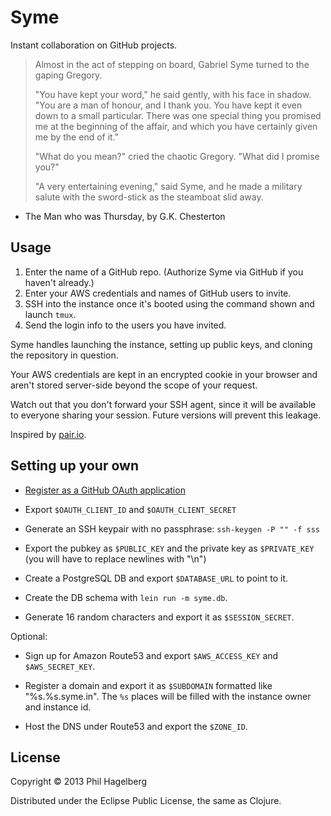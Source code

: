 # Syme

Instant collaboration on GitHub projects.

> Almost in the act of stepping on board, Gabriel Syme turned to the gaping Gregory.
>
> "You have kept your word," he said gently, with his face in shadow.
> "You are a man of honour, and I thank you. You have kept it even down
> to a small particular. There was one special thing you promised me at
> the beginning of the affair, and which you have certainly given me by
> the end of it."
> 
> "What do you mean?" cried the chaotic Gregory. "What did I promise you?"
> 
> "A very entertaining evening," said Syme, and he made a military
> salute with the sword-stick as the steamboat slid away.

- The Man who was Thursday, by G.K. Chesterton

## Usage

1. Enter the name of a GitHub repo.
   (Authorize Syme via GitHub if you haven't already.)
2. Enter your AWS credentials and names of GitHub users to invite.
4. SSH into the instance once it's booted using the command shown and launch `tmux`.
5. Send the login info to the users you have invited.

Syme handles launching the instance, setting up public keys, and
cloning the repository in question.

Your AWS credentials are kept in an encrypted cookie in your browser
and aren't stored server-side beyond the scope of your request.

Watch out that you don't forward your SSH agent, since it will be
available to everyone sharing your session. Future versions will
prevent this leakage.

Inspired by [pair.io](http://pair.io).

## Setting up your own

* [Register as a GitHub OAuth application](https://github.com/settings/applications/new)

* Export `$OAUTH_CLIENT_ID` and `$OAUTH_CLIENT_SECRET`

* Generate an SSH keypair with no passphrase: `ssh-keygen -P "" -f sss`

* Export the pubkey as `$PUBLIC_KEY` and the private key as
  `$PRIVATE_KEY` (you will have to replace newlines with "\n")

* Create a PostgreSQL DB and export `$DATABASE_URL` to point to it.

* Create the DB schema with `lein run -m syme.db`.

* Generate 16 random characters and export it as `$SESSION_SECRET`.

Optional:

* Sign up for Amazon Route53 and export `$AWS_ACCESS_KEY` and `$AWS_SECRET_KEY`.

* Register a domain and export it as `$SUBDOMAIN` formatted like
  "%s.%s.syme.in". The `%s` places will be filled with the instance
  owner and instance id.

* Host the DNS under Route53 and export the `$ZONE_ID`.

## License

Copyright © 2013 Phil Hagelberg

Distributed under the Eclipse Public License, the same as Clojure.
